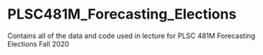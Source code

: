 # PLSC481M_Forecasting_Elections
Contains all of the data and code used in lecture for PLSC 481M Forecasting Elections Fall 2020
